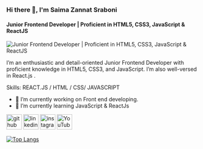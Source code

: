 ### Hi there 👋, I'm Saima Zannat Sraboni
#### Junior Frontend Developer | Proficient in HTML5, CSS3, JavaScript & ReactJS
![Junior Frontend Developer | Proficient in HTML5, CSS3, JavaScript & ReactJS](https://media.licdn.com/dms/image/D5616AQH8ZIWF0Dw4Pw/profile-displaybackgroundimage-shrink_350_1400/0/1713260990052?e=1718841600&v=beta&t=QX0FIfO5FTWwnwhfuihJGci2tsPec_6QPd1vO2XEztw)

 I’m an enthusiastic and detail-oriented Junior Frontend Developer with proficient knowledge in HTML5, CSS3, and JavaScript. I’m also well-versed in React.js .

Skills:  REACT.JS / HTML / CSS/ JAVASCRIPT

- 🔭 I’m currently working on Front end developing. 
- 🌱 I’m currently learning JavaScript & ReactJs 


[<img src='https://cdn.jsdelivr.net/npm/simple-icons@3.0.1/icons/github.svg' alt='github' height='40'>](https://github.com/https://github.com/ZannatSrab)  [<img src='https://cdn.jsdelivr.net/npm/simple-icons@3.0.1/icons/linkedin.svg' alt='linkedin' height='40'>](https://www.linkedin.com/in/https://www.linkedin.com/in/saima-sraboni//)  [<img src='https://cdn.jsdelivr.net/npm/simple-icons@3.0.1/icons/instagram.svg' alt='instagram' height='40'>](https://www.instagram.com/https://www.instagram.com/v_i_n_c_a?utm_source=qr&igsh=MTJ4ajA5MTFmNWJ0OQ==/)  [<img src='https://cdn.jsdelivr.net/npm/simple-icons@3.0.1/icons/youtube.svg' alt='YouTube' height='40'>](https://www.youtube.com/channel/https://youtube.com/@blackishh7681?si=b3gBYsNpCeynmC1_)  

[![Top Langs](https://github-readme-stats.vercel.app/api/top-langs/?username=ZannatSrab)](https://github.com/anuraghazra/github-readme-stats)
